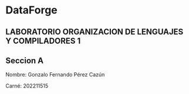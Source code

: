 # DataForge

## LABORATORIO ORGANIZACION DE LENGUAJES Y COMPILADORES 1
## Seccion A

Nombre: Gonzalo Fernando Pérez Cazún

Carné: 202211515
